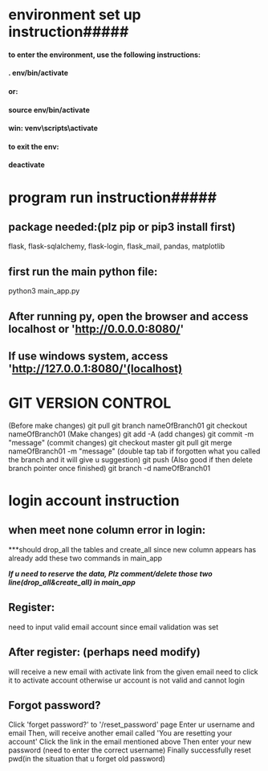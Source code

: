 # environment set up instruction#####
#### to enter the environment, use the following instructions:
#### . env/bin/activate
#### or:
#### source env/bin/activate 
#### win: venv\scripts\activate

#### to exit the env:
#### deactivate

# program run instruction#####

## package needed:(plz pip or pip3 install first)
flask, flask-sqlalchemy, flask-login, flask_mail, pandas, matplotlib

## first run the main python file:
python3 main_app.py

## After running py, open the browser and access  localhost or 'http://0.0.0.0:8080/'
## If use windows system, access  'http://127.0.0.1:8080/'(localhost)


# GIT VERSION CONTROL #####
(Before make changes)
git pull
git branch nameOfBranch01
git checkout nameOfBranch01
(Make changes)
git add -A (add changes)
git commit -m "message" (commit changes)
git checkout master
git pull
git merge nameOfBranch01 -m "message" 
(double tap tab if forgotten what you called the branch and it will give u suggestion)
git push
(Also good if then delete branch pointer once finished)
git branch -d nameOfBranch01


# login account instruction #####
## when meet none column error in login:
***should drop_all the tables and create_all since new column appears
has already add these two commands in main_app

***If u need to reserve the data, Plz comment/delete those two line(drop_all&create_all) in  main_app***

## Register:
need to input valid email account since email validation was set

## After register: (perhaps need modify)
will receive a new email with activate link from the given email
need to click it to activate account
otherwise ur account is not valid and cannot login

## Forgot password?
Click 'forget password?' to '/reset_password' page
Enter ur username and email
Then, will receive another email called 'You are resetting your account'
Click the link in the email mentioned above
Then enter your new password (need to enter the correct username)
Finally successfully reset pwd(in the situation that u forget old password)

